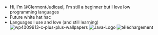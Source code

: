 - Hi, I’m @ClermontJudicael, I'm still a beginner but I love low programming languages
- Future white hat hac
- Languages I use and love (and still learning)
![wp4009913-c-plus-plus-wallpapers](https://github.com/ClermontJudicael/ClermontJudicael/assets/135115381/83eff3e8-fb8a-43bb-bc25-535255dd73f9)    ![Java-Logo](https://github.com/ClermontJudicael/ClermontJudicael/assets/135115381/9dd97bbe-e55e-469b-8c56-39d32dd9eff1)   ![téléchargement](https://github.com/ClermontJudicael/ClermontJudicael/assets/135115381/a7ed8d9a-98b8-48bb-b5ea-772717c6c5bf)



